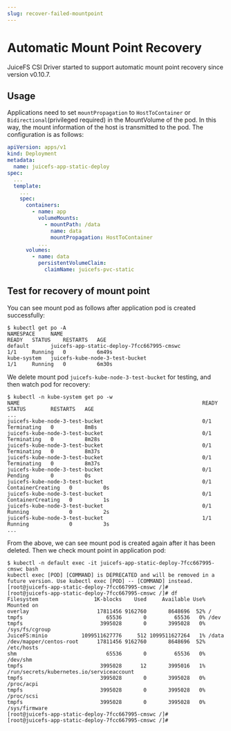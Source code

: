 ```yaml
---
slug: recover-failed-mountpoint
---
```


# Automatic Mount Point Recovery

JuiceFS CSI Driver started to support automatic mount point recovery since version v0.10.7.

## Usage

Applications need to set `mountPropagation` to `HostToContainer` or `Bidirectional`(privileged required) in the
MountVolume of the pod. In this way, the mount information of the host is transmitted to the pod. The configuration is
as follows:

```yaml
apiVersion: apps/v1
kind: Deployment
metadata:
  name: juicefs-app-static-deploy
spec:
  ...
  template:
    ...
    spec:
      containers:
        - name: app
          volumeMounts:
            - mountPath: /data
              name: data
              mountPropagation: HostToContainer
          ...
      volumes:
        - name: data
          persistentVolumeClaim:
            claimName: juicefs-pvc-static
```

## Test for recovery of mount point

You can see mount pod as follows after application pod is created successfully:

```shell
$ kubectl get po -A
NAMESPACE     NAME                                                           READY   STATUS    RESTARTS   AGE
default       juicefs-app-static-deploy-7fcc667995-cmswc                     1/1     Running   0          6m49s
kube-system   juicefs-kube-node-3-test-bucket                                1/1     Running   0          6m30s
```

We delete mount pod `juicefs-kube-node-3-test-bucket` for testing, and then watch pod for recovery:

```shell
$ kubectl -n kube-system get po -w
NAME                                                           READY   STATUS        RESTARTS   AGE
...
juicefs-kube-node-3-test-bucket                                0/1     Terminating   0          8m8s
juicefs-kube-node-3-test-bucket                                0/1     Terminating   0          8m28s
juicefs-kube-node-3-test-bucket                                0/1     Terminating   0          8m37s
juicefs-kube-node-3-test-bucket                                0/1     Terminating   0          8m37s
juicefs-kube-node-3-test-bucket                                0/1     Pending       0          0s
juicefs-kube-node-3-test-bucket                                0/1     ContainerCreating   0          0s
juicefs-kube-node-3-test-bucket                                0/1     ContainerCreating   0          1s
juicefs-kube-node-3-test-bucket                                0/1     Running             0          2s
juicefs-kube-node-3-test-bucket                                1/1     Running             0          3s
...
```

From the above, we can see mount pod is created again after it has been deleted. Then we check mount point in
application pod:

```shell
$ kubectl -n default exec -it juicefs-app-static-deploy-7fcc667995-cmswc bash
kubectl exec [POD] [COMMAND] is DEPRECATED and will be removed in a future version. Use kubectl exec [POD] -- [COMMAND] instead.
[root@juicefs-app-static-deploy-7fcc667995-cmswc /]#
[root@juicefs-app-static-deploy-7fcc667995-cmswc /]# df
Filesystem                  1K-blocks    Used     Available Use% Mounted on
overlay                      17811456 9162760       8648696  52% /
tmpfs                           65536       0         65536   0% /dev
tmpfs                         3995028       0       3995028   0% /sys/fs/cgroup
JuiceFS:minio           1099511627776     512 1099511627264   1% /data
/dev/mapper/centos-root      17811456 9162760       8648696  52% /etc/hosts
shm                             65536       0         65536   0% /dev/shm
tmpfs                         3995028      12       3995016   1% /run/secrets/kubernetes.io/serviceaccount
tmpfs                         3995028       0       3995028   0% /proc/acpi
tmpfs                         3995028       0       3995028   0% /proc/scsi
tmpfs                         3995028       0       3995028   0% /sys/firmware
[root@juicefs-app-static-deploy-7fcc667995-cmswc /]#
[root@juicefs-app-static-deploy-7fcc667995-cmswc /]#
```
